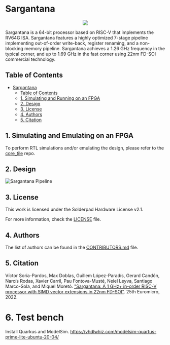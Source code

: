 # Sargantana

<p align="center">
  <img src="doc/sargantana_logo.svg" />
</p>

Sargantana is a 64-bit processor based on RISC-V that implements the RV64G ISA.
Sargantana features a highly optimized 7-stage pipeline implementing out-of-order write-back, register renaming, and a non-blocking memory pipeline.
Sargantana achieves a 1.26 GHz frequency in the typical corner, and up to 1.69 GHz in the fast corner using 22nm FD-SOI commercial technology.


## Table of Contents

- [Sargantana](#sargantana)
  - [Table of Contents](#table-of-contents)
  - [1. Simulating and Running on an FPGA](#1-simulating-and-emulating-on-an-fpga)
  - [2. Design](#2-design)
  - [3. License](#3-license)
  - [4. Authors](#4-authors)
  - [5. Citation](#5-citation)

## 1. Simulating and Emulating on an FPGA

To perform RTL simulations and/or emulating the design, please refer to the [core_tile](https://github.com/bsc-loca/core_tile) repo.

## 2. Design

![Sargantana Pipeline](doc/sargantana_pipeline.svg)

## 3. License

This work is licensed under the Solderpad Hardware License v2.1.

For more information, check the [LICENSE](LICENSE) file.

## 4. Authors

The list of authors can be found in the [CONTRIBUTORS.md](CONTRIBUTORS.md) file.

## 5. Citation

Víctor Soria-Pardos, Max Doblas, Guillem López-Paradís, Gerard Candón, Narcís Rodas, Xavier Carril, Pau Fontova-Musté, Neiel Leyva, Santiago Marco-Sola, and Miquel Moretó. ["Sargantana: A 1 GHz+ in-order RISC-V processor with SIMD vector extensions in 22nm FD-SOI"](https://upcommons.upc.edu/bitstream/handle/2117/384912/sargantana_preprint.pdf?sequence=1). 25th Euromicro, 2022.

# 6. Test bench 
Install Quarkus and ModelSim.  https://vhdlwhiz.com/modelsim-quartus-prime-lite-ubuntu-20-04/
